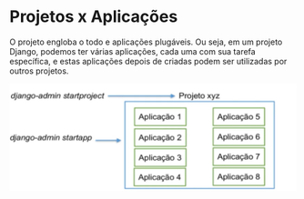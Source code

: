 # Projetos x Aplicações

O projeto engloba o todo e aplicações plugáveis. Ou seja, em um projeto Django,
podemos ter várias aplicações, cada uma com sua tarefa específica, e estas
aplicações depois de criadas podem ser utilizadas por outros projetos.

![aplicacoes_x_projeto](Section_3_Django_Framework_basico/images/aplicacoes_x_projeto.PNG)
